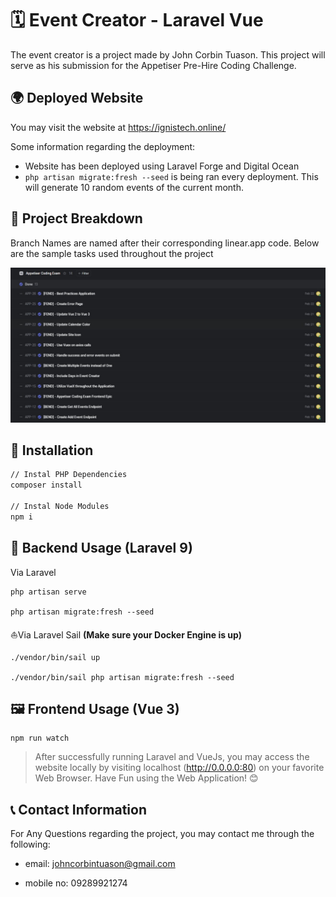 # 🗓 Event Creator - Laravel Vue

The event creator is a project made by John Corbin Tuason. This project will serve as his submission for the Appetiser Pre-Hire Coding Challenge.

## 🌍 Deployed Website

You may visit the website at https://ignistech.online/

Some information regarding the deployment:

- Website has been deployed using Laravel Forge and Digital Ocean
- `php artisan migrate:fresh --seed` is being ran every deployment. This will generate 10 random events of the current month.

## 📕 Project Breakdown

Branch Names are named after their corresponding linear.app code. Below are the sample tasks used throughout the project

![alt text for screen readers](/public/linear.jpeg 'Text to show on mouseover')

## 🔧 Installation

```bash
// Instal PHP Dependencies
composer install

// Instal Node Modules
npm i
```

## 🧠 Backend Usage (Laravel 9)

Via Laravel

```
php artisan serve

php artisan migrate:fresh --seed

```

⛵️Via Laravel Sail <b>(Make sure your Docker Engine is up)</b>

```
./vendor/bin/sail up

./vendor/bin/sail php artisan migrate:fresh --seed

```

## 🖼 Frontend Usage (Vue 3)

```
npm run watch
```

> After successfully running Laravel and VueJs, you may access the website locally by visiting localhost (http://0.0.0.0:80) on your favorite Web Browser. Have Fun using the Web Application! 😊

## 📞 Contact Information

For Any Questions regarding the project, you may contact me through the following:

- email: johncorbintuason@gmail.com

- mobile no: 09289921274

